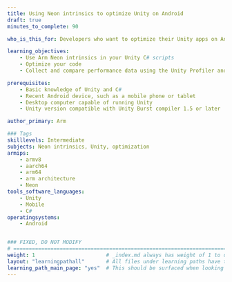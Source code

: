 ```yaml
---
title: Using Neon intrinsics to optimize Unity on Android
draft: true
minutes_to_complete: 90

who_is_this_for: Developers who want to optimize their Unity apps on Android

learning_objectives: 
    - Use Arm Neon intrinsics in your Unity C# scripts
    - Optimize your code
    - Collect and compare performance data using the Unity Profiler and Analyzer tools

prerequisites:
    - Basic knowledge of Unity and C#
    - Recent Android device, such as a mobile phone or tablet
    - Desktop computer capable of running Unity
    - Unity version compatible with Unity Burst compiler 1.5 or later

author_primary: Arm

### Tags
skilllevels: Intermediate
subjects: Neon intrinsics, Unity, optimization
armips:
    - armv8
    - aarch64
    - arm64
    - arm architecture
    - Neon
tools_software_languages:
    - Unity
    - Mobile
    - C#
operatingsystems:
    - Android


### FIXED, DO NOT MODIFY
# ================================================================================
weight: 1                       # _index.md always has weight of 1 to order correctly
layout: "learningpathall"       # All files under learning paths have this same wrapper
learning_path_main_page: "yes"  # This should be surfaced when looking for related content. Only set for _index.md of learning path content.
---
```

